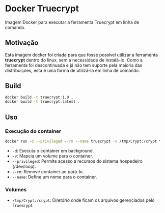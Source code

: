 # Docker Truecrypt

Imagem Docker para executar a ferramenta Truecrypt em linha de comando.

## Motivação

Esta imagem docker foi criada para que fosse possível utilizar a ferramenta **truecrypt** dentro do linux, sem a necessidade de instalá-lo. Como a ferramenta foi descontinuada e já não tem suporte pela maioria das distribuições, esta é uma forma de utilizá-la em linha de comando.

## Build

```zsh
docker build -t truecrypt:1.0 .
docker build -t truecrypt:latest .
```

## Uso

### Execução do container

```zsh
docker run -d --privileged --rm --name truecrypt -v /tmp/Crypt:/crypt truecrypt:latest
```

* `-d`: Executa o container em background.
* `-v`: Mapeia um volume para o container.
* `--privileged`: Permite acesso a recursos do sistema hospedeiro (/dev/loop).
* `--rm`: Remove container ao pará-lo.
* `--name`: Define um nome para o container.

### Volumes

* `/tmp/Crypt:/crypt`: Diretório onde ficam os arquivos gerenciados pelo Truecrypt.
